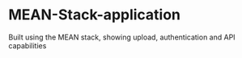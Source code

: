 # MEAN-Stack-application
Built using the MEAN stack, showing upload, authentication and API capabilities
